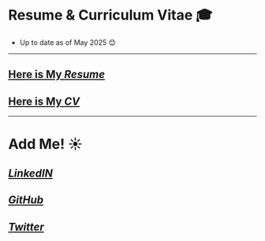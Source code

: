 #  Resume & Curriculum Vitae 🎓
- Up to date as of May 2025 😊
---

## [Here is My ***Resume***](https://github.com/angelesmarinbatana/CV-and-Resume/blob/main/Resume/Resume_AngelesMarinBatana.pdf)

## [Here is My ***CV***](https://github.com/angelesmarinbatana/CV-and-Resume/blob/main/CV/CV_AngelesMarinBatana.pdf)
---

# Add Me! ☀️

## [***LinkedIN***](https://www.linkedin.com/in/angeles-marin-batana/) 
## [***GitHub***](https://github.com/angelesmarinbatana)
## [***Twitter***](https://x.com/marinbatana)

